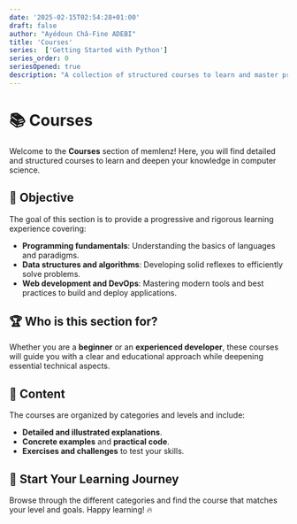 ```yaml
---
date: '2025-02-15T02:54:28+01:00'
draft: false
author: "Ayédoun Châ-Fine ADEBI"
title: 'Courses'
series:  ['Getting Started with Python']
series_order: 0
seriesOpened: true
description: "A collection of structured courses to learn and master programming, data structures, and algorithms."
---
```


# 📚 Courses

Welcome to the **Courses** section of memlenz! Here, you will find detailed and structured courses to learn and deepen your knowledge in computer science.

## 📌 Objective

The goal of this section is to provide a progressive and rigorous learning experience covering:

- **Programming fundamentals**: Understanding the basics of languages and paradigms.
- **Data structures and algorithms**: Developing solid reflexes to efficiently solve problems.
- **Web development and DevOps**: Mastering modern tools and best practices to build and deploy applications.

## 🏆 Who is this section for?

Whether you are a **beginner** or an **experienced developer**, these courses will guide you with a clear and educational approach while deepening essential technical aspects.

## 📖 Content

The courses are organized by categories and levels and include:

- **Detailed and illustrated explanations**.
- **Concrete examples** and **practical code**.
- **Exercises and challenges** to test your skills.

## 🚀 Start Your Learning Journey

Browse through the different categories and find the course that matches your level and goals. Happy learning! 🔥
